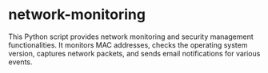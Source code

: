 # network-monitoring
This Python script provides network monitoring and security management functionalities. It monitors MAC addresses, checks the operating system version, captures network packets, and sends email notifications for various events.
